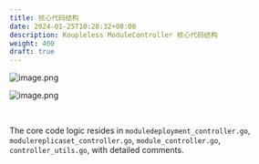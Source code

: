 ```yaml
---
title: 核心代码结构
date: 2024-01-25T10:28:32+08:00
description: Koupleless ModuleController 核心代码结构
weight: 400
draft: true
---
```


![image.png](https://intranetproxy.alipay.com/skylark/lark/0/2023/png/671/1694002853387-dfb011bb-b443-401d-b6b2-0e2d89d9ca38.png#clientId=u9331e04a-ec01-4&from=paste&height=733&id=u434d34f6&originHeight=1466&originWidth=2236&originalType=binary&ratio=2&rotation=0&showTitle=false&size=746447&status=done&style=none&taskId=u60bb866c-f80f-4cda-b668-d41bdef0f7b&title=&width=1118)

![image.png](https://intranetproxy.alipay.com/skylark/lark/0/2023/png/671/1694002891414-adf2f622-38ec-46cb-8f73-4ae6efdd87ab.png#clientId=u9331e04a-ec01-4&from=paste&height=107&id=u798a320c&originHeight=214&originWidth=612&originalType=binary&ratio=2&rotation=0&showTitle=false&size=53871&status=done&style=none&taskId=u47639d5b-c3d6-4356-800a-789e9f2791c&title=&width=306)

<br/>

The core code logic resides in `moduledeployment_controller.go`, `modulereplicaset_controller.go`, `module_controller.go`, `controller_utils.go`, with detailed comments.

<br/>
<br/>
